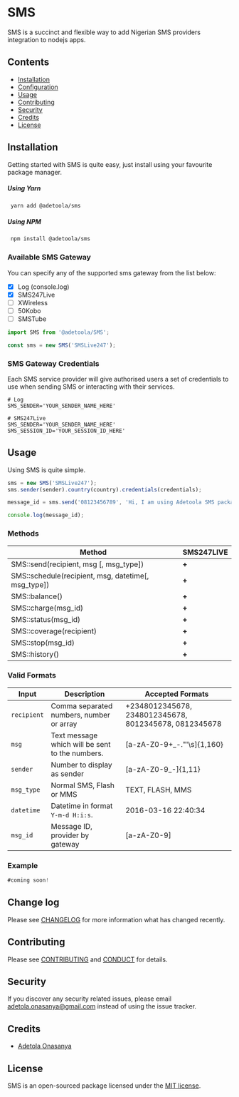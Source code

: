 # SMS
SMS is a succinct and flexible way to add Nigerian SMS providers integration to nodejs apps.

## Contents
- [Installation](#installation)
- [Configuration](#configuration)
- [Usage](#usage)
- [Contributing](#contributing)
- [Security](#security)
- [Credits](#credits)
- [License](#license)

## Installation
Getting started with SMS is quite easy, just install using your favourite package manager. 

##### Using Yarn

``` bash
 yarn add @adetoola/sms
```

##### Using NPM

``` bash
 npm install @adetoola/sms
```

### Available SMS Gateway

You can specify any of the supported sms gateway from the list below:

- [x] Log (console.log)
- [x] SMS247Live
- [ ] XWireless
- [ ] 50Kobo
- [ ] SMSTube

``` js
import SMS from '@adetoola/SMS';

const sms = new SMS('SMSLive247');
```

### SMS Gateway Credentials

Each SMS service provider will give authorised users a set of credentials to use when sending SMS or interacting with their services. 

```env
# Log
SMS_SENDER='YOUR_SENDER_NAME_HERE'

# SMS247Live
SMS_SENDER='YOUR_SENDER_NAME_HERE'
SMS_SESSION_ID='YOUR_SESSION_ID_HERE'
```

## Usage
Using SMS is quite simple.

```js
sms = new SMS('SMSLive247');
sms.sender(sender).country(country).credentials(credentials);

message_id = sms.send('08123456789', 'Hi, I am using Adetoola SMS package');

console.log(message_id);
```

### Methods

| Method | SMS247LIVE |
| --- | --- |
| SMS::send(recipient, msg [, msg_type]) | **+** |
| SMS::schedule(recipient, msg, datetime[, msg_type]) | **+** |
| SMS::balance() | **+** |
| SMS::charge(msg_id) | **+** |
| SMS::status(msg_id) | **+** |
| SMS::coverage(recipient) | **+** |
| SMS::stop(msg_id) | **+** |
| SMS::history() | **+** |

### Valid Formats

| Input | Description | Accepted Formats |
| --- | --- | --- |
| `recipient` | Comma separated numbers, number or array | +2348012345678, 2348012345678, 8012345678, 0812345678 |
| `msg` | Text message which will be sent to the numbers. |[a-zA-Z0-9+_-."'\s]{1,160} |
| `sender` | Number to display as sender | [a-zA-Z0-9_-]{1,11} |
| `msg_type` | Normal SMS, Flash or MMS | TEXT, FLASH, MMS |
| `datetime` | Datetime in format `Y-m-d H:i:s`. | 2016-03-16 22:40:34 |
| `msg_id` | Message ID, provider by gateway | [a-zA-Z0-9] |

### Example

``` js
#coming soon!
```

## Change log

Please see [CHANGELOG](CHANGELOG.md) for more information what has changed recently.

## Contributing

Please see [CONTRIBUTING](CONTRIBUTING.md) and [CONDUCT](CONDUCT.md) for details.

## Security

If you discover any security related issues, please email adetola.onasanya@gmail.com instead of using the issue tracker.

## Credits

- [Adetola Onasanya](https://github.com/adetoola)

## License

SMS is an open-sourced package licensed under the [MIT license](http://opensource.org/licenses/MIT).
